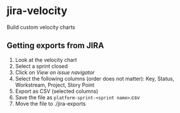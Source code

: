 # jira-velocity
Build custom velocity charts

## Getting exports from JIRA
1. Look at the velocity chart
2. Select a sprint closed
3. Click on _View on issue navigator_
4. Select the following columns (order does not matter): Key, Status, Workstream, Project, Story Point
5. Export as CSV (selected columns)
6. Save the file as `platform-sprint-<sprint name>`.csv
7. Move the file to ./jira-exports
